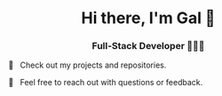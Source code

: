<div align="center">
<h1>Hi there, I'm Gal 👋</h1>
  <h3>Full-Stack Developer 👩🏻‍💻</h3>
</div>

<p> 🌟 &nbsp; Check out my projects and repositories. </p>
<p> 💬 &nbsp; Feel free to reach out with questions or feedback. </p>

<!--
**Gal-Ben-David/Gal-Ben-David** is a ✨ _special_ ✨ repository because its `README.md` (this file) appears on your GitHub profile.

Here are some ideas to get you started:

- 🔭 I’m currently working on ...
- 🌱 I’m currently learning ...
- 👯 I’m looking to collaborate on ...
- 🤔 I’m looking for help with ...
- 💬 Ask me about ...
- 📫 How to reach me: ...
- 😄 Pronouns: ...
- ⚡ Fun fact: ...
-->
